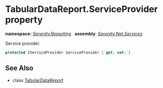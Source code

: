 # TabularDataReport.ServiceProvider property
**namespace:** *[Serenity.Reporting](../../README.md#serenity.reporting-namespace)*   **assembly**: *[Serenity.Net.Services](../../README.md)*

Service provider.

```csharp
protected IServiceProvider ServiceProvider { get; set; }
```

## See Also

* class [TabularDataReport](../TabularDataReport.md)